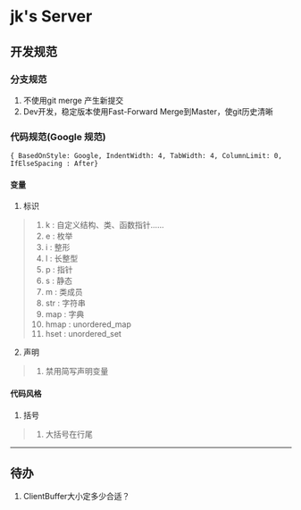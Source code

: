 # jk's Server

## 开发规范

### 分支规范
1. 不使用git merge 产生新提交
2. Dev开发，稳定版本使用Fast-Forward Merge到Master，使git历史清晰

### 代码规范(Google 规范)

```
{ BasedOnStyle: Google, IndentWidth: 4, TabWidth: 4, ColumnLimit: 0, IfElseSpacing : After}
```

#### 变量
1. 标识
> 1. k : 自定义结构、类、函数指针......
> 2. e : 枚举
> 3. i : 整形
> 4. l : 长整型
> 5. p : 指针
> 6. s : 静态
> 7. m : 类成员
> 8. str : 字符串
> 9. map : 字典
> 10. hmap : unordered_map
> 11. hset : unordered_set

2. 声明
> 1. 禁用简写声明变量

#### 代码风格
1. 括号
> 1. 大括号在行尾

---

## 待办
1. ClientBuffer大小定多少合适？